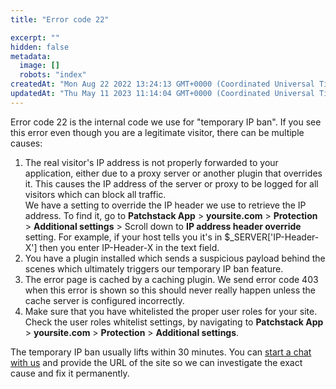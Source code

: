 ```yaml
---
title: "Error code 22"

excerpt: ""
hidden: false
metadata: 
  image: []
  robots: "index"
createdAt: "Mon Aug 22 2022 13:24:13 GMT+0000 (Coordinated Universal Time)"
updatedAt: "Thu May 11 2023 11:14:04 GMT+0000 (Coordinated Universal Time)"
---
```

Error code 22 is the internal code we use for \"temporary IP ban\". If you see this error even though you are a legitimate visitor, there can be multiple causes:
<ol>
<li>The real visitor's IP address is not properly forwarded to your application, either due to a proxy server or another plugin that overrides it. This causes the IP address of the server or proxy to be logged for all visitors which can block all traffic. 
<br>We have a setting to override the IP header we use to retrieve the IP address. To find it, go to <b>Patchstack App</b> > <b>yoursite.com</b> > <b>Protection</b> > <b>Additional settings</b> > Scroll down to <b>IP address header override</b> setting. 
For example, if your host tells you it's in $_SERVER['IP-Header-X'] then you enter IP-Header-X in the text field.</li>

<li>You have a plugin installed which sends a suspicious payload behind the scenes which ultimately triggers our temporary IP ban feature.</li>

<li>The error page is cached by a caching plugin. We send error code 403 when this error is shown so this should never really happen unless the cache server is configured incorrectly.</li>

<li>Make sure that you have whitelisted the proper user roles for your site. Check the user roles whitelist settings, by navigating to <b>Patchstack App</b> > <b>yoursite.com</b> > <b>Protection</b> > <b>Additional settings</b>.</li>
</ol>

The temporary IP ban usually lifts within 30 minutes. You can <a href="#" id="launch-intercom">start a chat with us</a> and provide the URL of the site so we can investigate the exact cause and fix it permanently.

<script>document.querySelector("#launch-intercom").addEventListener("click", ()=>{Intercom("show")});</script>